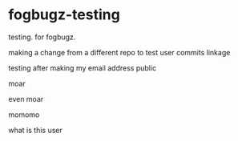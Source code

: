 # fogbugz-testing
testing. for fogbugz.

making a change from a different repo to test user commits linkage

testing after making my email address public

moar

even moar

momomo

what is this user
